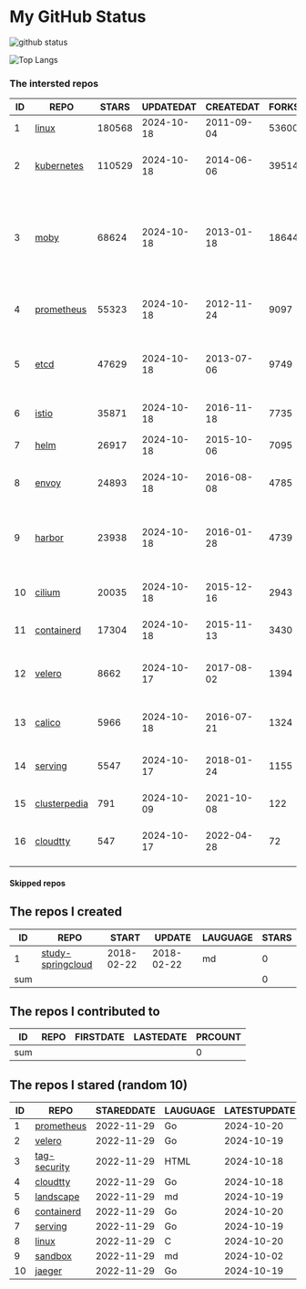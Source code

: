 # My GitHub Status

<img src="https://github-readme-stats-1.yihong0618.vercel.app/api?username=daoqingniu&show_icons=true&&&hide_title=true&count_private=true" alt="github status" />

![Top Langs](https://github-readme-stats-1.yihong0618.vercel.app/api/top-langs/?username=daoqingniu&layout=compact)

<!--START_SECTION:github_repos-->
### The intersted repos
| ID |                              REPO                               | STARS  | UPDATEDAT  | CREATEDAT  | FORKSCOUNT |                                                DESCRIPTIONS                                                |
|----|-----------------------------------------------------------------|--------|------------|------------|------------|------------------------------------------------------------------------------------------------------------|
|  1 | [linux](https://github.com/torvalds/linux)                      | 180568 | 2024-10-18 | 2011-09-04 |      53600 | Linux kernel source tree                                                                                   |
|  2 | [kubernetes](https://github.com/kubernetes/kubernetes)          | 110529 | 2024-10-18 | 2014-06-06 |      39514 | Production-Grade Container Scheduling and Management                                                       |
|  3 | [moby](https://github.com/moby/moby)                            |  68624 | 2024-10-18 | 2013-01-18 |      18644 | The Moby Project - a collaborative project for the container ecosystem to assemble container-based systems |
|  4 | [prometheus](https://github.com/prometheus/prometheus)          |  55323 | 2024-10-18 | 2012-11-24 |       9097 | The Prometheus monitoring system and time series database.                                                 |
|  5 | [etcd](https://github.com/etcd-io/etcd)                         |  47629 | 2024-10-18 | 2013-07-06 |       9749 | Distributed reliable key-value store for the most critical data of a distributed system                    |
|  6 | [istio](https://github.com/istio/istio)                         |  35871 | 2024-10-18 | 2016-11-18 |       7735 | Connect, secure, control, and observe services.                                                            |
|  7 | [helm](https://github.com/helm/helm)                            |  26917 | 2024-10-18 | 2015-10-06 |       7095 | The Kubernetes Package Manager                                                                             |
|  8 | [envoy](https://github.com/envoyproxy/envoy)                    |  24893 | 2024-10-18 | 2016-08-08 |       4785 | Cloud-native high-performance edge/middle/service proxy                                                    |
|  9 | [harbor](https://github.com/goharbor/harbor)                    |  23938 | 2024-10-18 | 2016-01-28 |       4739 | An open source trusted cloud native registry project that stores, signs, and scans content.                |
| 10 | [cilium](https://github.com/cilium/cilium)                      |  20035 | 2024-10-18 | 2015-12-16 |       2943 | eBPF-based Networking, Security, and Observability                                                         |
| 11 | [containerd](https://github.com/containerd/containerd)          |  17304 | 2024-10-18 | 2015-11-13 |       3430 | An open and reliable container runtime                                                                     |
| 12 | [velero](https://github.com/vmware-tanzu/velero)                |   8662 | 2024-10-17 | 2017-08-02 |       1394 | Backup and migrate Kubernetes applications and their persistent volumes                                    |
| 13 | [calico](https://github.com/projectcalico/calico)               |   5966 | 2024-10-18 | 2016-07-21 |       1324 | Cloud native networking and network security                                                               |
| 14 | [serving](https://github.com/knative/serving)                   |   5547 | 2024-10-17 | 2018-01-24 |       1155 | Kubernetes-based, scale-to-zero, request-driven compute                                                    |
| 15 | [clusterpedia](https://github.com/clusterpedia-io/clusterpedia) |    791 | 2024-10-09 | 2021-10-08 |        122 | The Encyclopedia of Kubernetes clusters                                                                    |
| 16 | [cloudtty](https://github.com/cloudtty/cloudtty)                |    547 | 2024-10-17 | 2022-04-28 |         72 | A Friendly Kubernetes CloudShell (Web Terminal) !                                                          |



#### Skipped repos
<!--END_SECTION:github_repos-->

<!--START_SECTION:my_github-->
## The repos I created
| ID  |                                 REPO                                 |   START    |   UPDATE   | LAUGUAGE | STARS |
|-----|----------------------------------------------------------------------|------------|------------|----------|-------|
|   1 | [study-springcloud](https://github.com/daoqingniu/study-springcloud) | 2018-02-22 | 2018-02-22 | md       |     0 |
| sum |                                                                      |            |            |          |     0 |

## The repos I contributed to
| ID  | REPO | FIRSTDATE | LASTEDATE | PRCOUNT |
|-----|------|-----------|-----------|---------|
| sum |      |           |           |       0 |

## The repos I stared (random 10)
| ID |                          REPO                          | STAREDDATE | LAUGUAGE | LATESTUPDATE |
|----|--------------------------------------------------------|------------|----------|--------------|
|  1 | [prometheus](https://github.com/prometheus/prometheus) | 2022-11-29 | Go       | 2024-10-20   |
|  2 | [velero](https://github.com/vmware-tanzu/velero)       | 2022-11-29 | Go       | 2024-10-19   |
|  3 | [tag-security](https://github.com/cncf/tag-security)   | 2022-11-29 | HTML     | 2024-10-18   |
|  4 | [cloudtty](https://github.com/cloudtty/cloudtty)       | 2022-11-29 | Go       | 2024-10-18   |
|  5 | [landscape](https://github.com/cncf/landscape)         | 2022-11-29 | md       | 2024-10-19   |
|  6 | [containerd](https://github.com/containerd/containerd) | 2022-11-29 | Go       | 2024-10-20   |
|  7 | [serving](https://github.com/knative/serving)          | 2022-11-29 | Go       | 2024-10-19   |
|  8 | [linux](https://github.com/torvalds/linux)             | 2022-11-29 | C        | 2024-10-20   |
|  9 | [sandbox](https://github.com/cncf/sandbox)             | 2022-11-29 | md       | 2024-10-02   |
| 10 | [jaeger](https://github.com/jaegertracing/jaeger)      | 2022-11-29 | Go       | 2024-10-19   |

<!--END_SECTION:my_github-->
